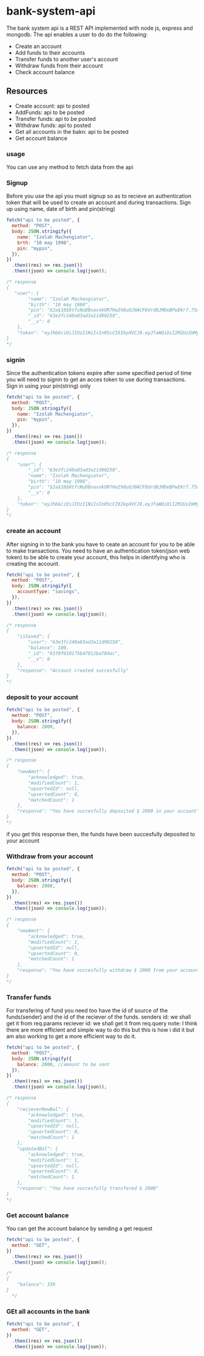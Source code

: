 # bank-system-api

The bank system api is a REST API implemented with node js, express and mongodb. The api enables a user to do do the following:

- Create an account
- Add funds to their accounts
- Transfer funds to another user's account
- Withdraw funds from their account
- Check account balance

## Resources

- Create account: api to posted
- AddFunds: api to be posted
- Transfer funds: api to be posted
- Withdraw funds: api to posted
- Get all accounts in the bakn: api to be posted
- Get account balance

### usage

You can use any method to fetch data from the api

### Signup

Before you use the api you must signup so as to recieve an authentication token that will be
used to create an account and during transactions.
Sign up using name, date of birth and pin(string)

```js
fetch("api to be posted", {
  method: "POST",
  body: JSON.stringify({
    name: "Izolah Machengiator",
    brth: "10 may 1998",
    pin: "mypin",
  }),
})
  .then((res) => res.json())
  .then((json) => console.log(json));

/* response
{
   "user": {
        "name": "Izolah Machengiator",
        "birth": "10 may 1998",
        "pin": "$2a$10$8tfcNuDBvavokOR7HaIh0uOJ0ACF0drd8JMDeBPwEKr7.75uHsHSG",
        "_id": "63e3fc240a03ad3a11d90258",
        "__v": 0
    },
    "token": "eyJhbGciOiJIUzI1NiIsInR5cCI6IkpXVCJ9.eyJfaWQiOiI2M2UzZmMyNDBhMDNhZDNhMTFkOTAyNTgiLCJpYXQiOjE2NzU4ODU2MDUsImV4cCI6MTY3NjA1ODQwNX0.y6dF75gBdvXYpd-qPLWClY5R1pctZoiGtaQjtrdN_3U"
}
*/
```

### signin

Since the authentication tokens expire after some specified period of time you will need to signin
to get an acces token to use during transactions.
Sign in using your pin(string) only

```js
fetch("api to be posted", {
  method: "POST",
  body: JSON.stringify({
    name: "Izolah Machengiator",
    pin: "mypin",
  }),
})
  .then((res) => res.json())
  .then((json) => console.log(json));

/* response
{
    "user": {
        "_id": "63e3fc240a03ad3a11d90258",
        "name": "Izolah Machengiator",
        "birth": "10 may 1998",
        "pin": "$2a$10$8tfcNuDBvavokOR7HaIh0uOJ0ACF0drd8JMDeBPwEKr7.75uHsHSG",
        "__v": 0
    },
    "token": "eyJhbGciOiJIUzI1NiIsInR5cCI6IkpXVCJ9.eyJfaWQiOiI2M2UzZmMyNDBhMDNhZDNhMTFkOTAyNTgiLCJpYXQiOjE2NzYxNDIyOTcsImV4cCI6MTY3NjMxNTA5N30.Schi1_bcpVdbk4OuaeCzmIj6XWd38PFxDso2Cj7Keag"
}
*/
```

### create an account

After signing in to the bank you have to ceate an account for you to be able to make transactions.
You need to have an authentication token(json web token) to be able to create your account, this helps
in identifying who is creating the account.

```js
fetch("api to be posted", {
  method: "POST",
  body: JSON.stringify({
    accountType: "savings",
  }),
})
  .then((res) => res.json())
  .then((json) => console.log(json));

/* response
{
    "isSaved": {
        "user": "63e3fc240a03ad3a11d90258",
        "balance": 100,
        "_id": "63f0f010175b47012ba784ac",
        "__v": 0
    },
    "response": "Account created succesfully"
}
*/
```

### deposit to your account

```js
fetch("api to be posted", {
  method: "POST",
  body: JSON.stringify({
    balance: 2000,
  }),
})
  .then((res) => res.json())
  .then((json) => console.log(json));

/* response
{
    "newAmnt": {
        "acknowledged": true,
        "modifiedCount": 1,
        "upsertedId": null,
        "upsertedCount": 0,
        "matchedCount": 1
    },
    "response": "You have succesfully deposited $ 2000 in your account"
}
*/
```

if you get this response then, the funds have been succesfully deposited to your account

### Withdraw from your account

```js
fetch("api to be posted", {
  method: "POST",
  body: JSON.stringify({
    balance: 2000,
  }),
})
  .then((res) => res.json())
  .then((json) => console.log(json));

/* response
{
    "newAmnt": {
        "acknowledged": true,
        "modifiedCount": 1,
        "upsertedId": null,
        "upsertedCount": 0,
        "matchedCount": 1
    },
    "response": "You have succesfully withdraw $ 2000 from your account"
}
*/
```

### Transfer funds

For transfering of fund you need too have the id of source of the funds(sender) and the id of
the reciever of the funds.
senders id: we shall get it from req.params
reciever id: we shall get it from req.query
note: I think there are more efficient and simple way to do this but this is how i did it but am
also working to get a more efficient way to do it.

```js
fetch("api to be posted", {
  method: "POST",
  body: JSON.stringify({
    balance: 2000, //amount to be sent
  }),
})
  .then((res) => res.json())
  .then((json) => console.log(json));

/* response
{
    "recieverNewBal": {
        "acknowledged": true,
        "modifiedCount": 1,
        "upsertedId": null,
        "upsertedCount": 0,
        "matchedCount": 1
    },
    "updatedBal": {
        "acknowledged": true,
        "modifiedCount": 1,
        "upsertedId": null,
        "upsertedCount": 0,
        "matchedCount": 1
    },
    "response": "You have succesfully transfered $ 2000"
}
*/
```

### Get account balance

You can get the account balance by sending a get request

```js
fetch("api to be posted", {
  method: "GET",
})
  .then((res) => res.json())
  .then((json) => console.log(json));

/*
{
    "balance": 330
}
  */
```

### GEt all accounts in the bank

```js
fetch("api to be posted", {
  method: "GET",
})
  .then((res) => res.json())
  .then((json) => console.log(json));
```
